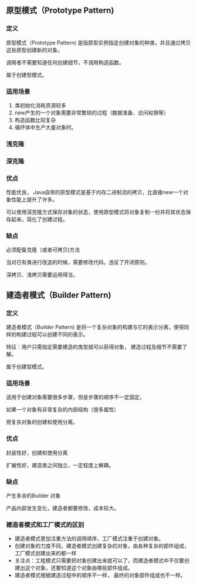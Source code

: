 ## 原型模式（Prototype Pattern)

### 定义

原型模式（Prototype Pattern) 是指原型实例指定创建对象的种类，并且通过拷贝这些原型创建新的对象。

调用者不需要知道任何创建细节，不调用构造函数。

属于创建型模式。

### 适用场景

1. 类初始化消耗资源较多
2. new产生的一个对象需要非常繁琐的过程（数据准备、访问权限等）
3. 构造函数比较复杂
4. 循环体中生产大量对象时。

### 浅克隆

### 深克隆



### 优点

性能优良， Java自带的原型模式是基于内存二进制流的拷贝，比直接new一个对象性能上提升了许多。

可以使用深克隆方式保存对象的状态，使用原型模式将对象复制一份并将其状态保存起来，简化了创建过程。

### 缺点

必须配备克隆（或者可拷贝)方法

当对已有类进行改造的时候，需要修改代码，违反了开闭原则。

深拷贝、浅拷贝需要运用得当。



## 建造者模式（Builder Pattern)

### 定义

建造者模式（Builder Pattern) 是将一个复杂对象的构建与它的表示分离，使得同样的构建过程可以创建不同的表示。

特征：用户只需指定需要建造的类型就可以获得对象， 建造过程及细节不需要了解。

属于创建型模式。

### 适用场景

适用于创建对象需要很多步骤，但是步骤的顺序不一定固定。

如果一个对象有非常复杂的内部结构（很多属性）

把复杂对象的创建和使用分离。

### 优点

封装性好，创建和使用分离

扩展性好，建造类之间独立、一定程度上解耦。



### 缺点

产生多余的Builder 对象

产品内部发生变化，建造者都要修改，成本较大。

### 建造者模式和工厂模式的区别

- 建造者模式更加注重方法的调用顺序，工厂模式注重于创建对象。
- 创建对象的力度不同，建造者模式创建复杂的对象，由各种复杂的部件组成，工厂模式创建出来的都一样
- 关注点：工程模式只需要把对象创建出来就可以了，而建造者模式中不仅要创建出这个对象，还要知道这个对象由哪些部件组成。
- 建造者模式根据建造过程中的顺序不一样， 最终的对象部件组成也不一样。







